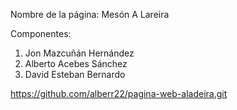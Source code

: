 Nombre de la página: Mesón A Lareira 

Componentes: 
1. Jon Mazcuñán Hernández
2. Alberto Acebes Sánchez 
3. David Esteban Bernardo 

https://github.com/alberr22/pagina-web-aladeira.git

